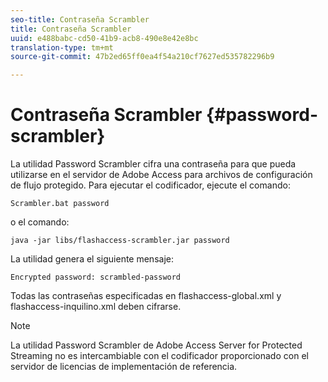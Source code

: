 ```yaml
---
seo-title: Contraseña Scrambler
title: Contraseña Scrambler
uuid: e488babc-cd50-41b9-acb8-490e8e42e8bc
translation-type: tm+mt
source-git-commit: 47b2ed65ff0ea4f54a210cf7627ed535782296b9

---
```



# Contraseña Scrambler {#password-scrambler}

La utilidad Password Scrambler cifra una contraseña para que pueda utilizarse en el servidor de Adobe Access para archivos de configuración de flujo protegido. Para ejecutar el codificador, ejecute el comando:

```
Scrambler.bat password 
```

o el comando:

```
java -jar libs/flashaccess-scrambler.jar password  
```

La utilidad genera el siguiente mensaje:

```
Encrypted password: scrambled-password 
```

Todas las contraseñas especificadas en flashaccess-global.xml y flashaccess-inquilino.xml deben cifrarse.

>[!NOTE]
>
>La utilidad Password Scrambler de Adobe Access Server for Protected Streaming no es intercambiable con el codificador proporcionado con el servidor de licencias de implementación de referencia.

